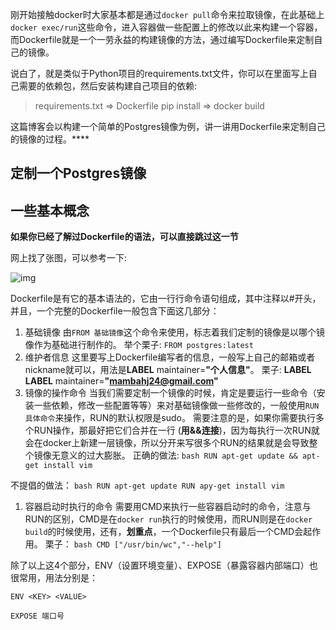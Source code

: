 刚开始接触docker时大家基本都是通过`docker pull`命令来拉取镜像，在此基础上`docker exec/run`这些命令，进入容器做一些配置上的修改以此来构建一个容器，而Dockerfile就是一个一劳永益的构建镜像的方法，通过编写Dockerfile来定制自己的镜像。

说白了，就是类似于Python项目的requirements.txt文件，你可以在里面写上自己需要的依赖包，然后安装构建自己项目的依赖:

> requirements.txt => Dockerfile
> pip install => docker build

这篇博客会以构建一个简单的Postgres镜像为例，讲一讲用Dockerfile来定制自己的镜像的过程。****



## 定制一个Postgres镜像

## 一些基本概念

**如果你已经了解过Dockerfile的语法，可以直接跳过这一节**

网上找了张图，可以参考一下:

![img](http://img.an520.com/test/v2-332923ff35e76f0bb132500b0aa76052_720w.webp)



Dockerfile是有它的基本语法的，它由一行行命令语句组成，其中注释以#开头，并且，一个完整的Dockerfile一般包含下面这几部分：

1. 基础镜像 由`FROM 基础镜像`这个命令来使用，标志着我们定制的镜像是以哪个镜像作为基础进行制作的。 举个栗子: `FROM postgres:latest`
2. 维护者信息 这里要写上Dockerfile编写者的信息，一般写上自己的邮箱或者nickname就可以，用法是**LABEL** maintainer=**"个人信息"**。 栗子: **LABEL LABEL** maintainer=**"mambahj24@gmail.com"**
3. 镜像的操作命令 当我们需要定制一个镜像的时候，肯定是要运行一些命令（安装一些依赖，修改一些配置等等）来对基础镜像做一些修改的，一般使用`RUN 具体命令`来操作，RUN的默认权限是sudo。 需要注意的是，如果你需要执行多个RUN操作，那最好把它们合并在一行 (**用&&连接**)，因为每执行一次RUN就会在docker上新建一层镜像，所以分开来写很多个RUN的结果就是会导致整个镜像无意义的过大膨胀。 正确的做法: `bash RUN apt-get update && apt-get install vim`

不提倡的做法： `bash RUN apt-get update RUN apy-get install vim`

1. 容器启动时执行的命令 需要用CMD来执行一些容器启动时的命令，注意与RUN的区别，CMD是在`docker run`执行的时候使用，而RUN则是在`docker build`的时候使用，还有，**划重点**，一个Dockerfile只有最后一个CMD会起作用。 栗子： `bash CMD ["/usr/bin/wc","--help"]`

除了以上这4个部分，ENV（设置环境变量）、EXPOSE（暴露容器内部端口）也很常用，用法分别是：

```text
ENV <KEY> <VALUE>

EXPOSE 端口号
```